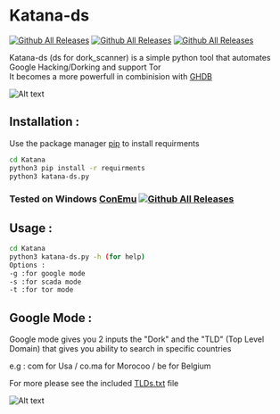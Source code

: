 # Katana-ds 
[![Github All Releases](https://img.shields.io/badge/Katana--ds-Version%201.3-red)]()
[![Github All Releases](https://img.shields.io/badge/support-python%203.x-brightgreen)]()
[![Github All Releases](https://img.shields.io/badge/Supported%20OS-Windows%2FLinux-brightgreen)]()

Katana-ds (ds for dork_scanner) is a simple python tool that automates Google Hacking/Dorking and support Tor  
It becomes a more powerfull in combinision with [GHDB](https://www.exploit-db.com/google-hacking-database)

![Alt text](https://raw.githubusercontent.com/adnane-X-tebbaa/Katana/master/imgs/img1.jpg)

## Installation :
Use the package manager [pip](https://pip.pypa.io/en/stable/) to install requirments
```bash
cd Katana
python3 pip install -r requirments
python3 katana-ds.py 
```
### Tested on Windows [ConEmu](https://conemu.github.io/) [![Github All Releases](https://conemu.github.io/img/logo.png)]() 
## Usage :
```bash
cd Katana
python3 katana-ds.py -h (for help)
Options :
-g :for google mode
-s :for scada mode
-t :for tor mode
```
## Google Mode :
Google mode gives you 2 inputs the "Dork" and the "TLD" (Top Level Domain) that gives you ability to search in specific countries 

e.g : com for Usa / co.ma for Morocoo / be for Belgium

For more please see the included [TLDs.txt](https://github.com/adnane-X-tebbaa/Katana/blob/master/TLDs.txt) file

![Alt text](https://raw.githubusercontent.com/adnane-X-tebbaa/Katana/master/imgs/google-m.PNG)

